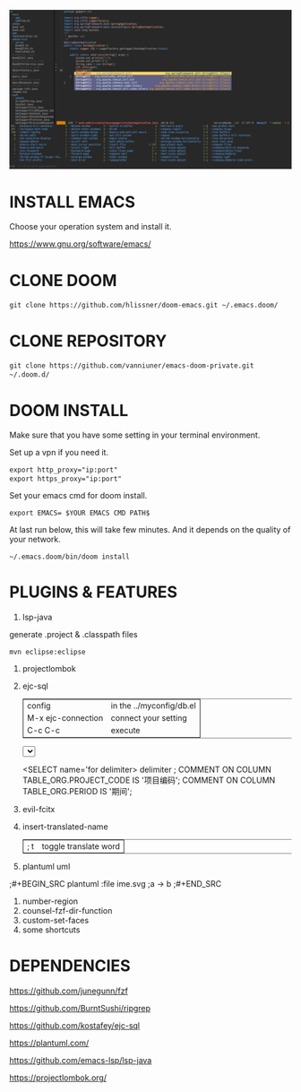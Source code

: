 ![img](tui-cut.png)


# INSTALL EMACS

Choose your operation system and install it.

<https://www.gnu.org/software/emacs/>


# CLONE DOOM

    git clone https://github.com/hlissner/doom-emacs.git ~/.emacs.doom/


# CLONE REPOSITORY

    git clone https://github.com/vanniuner/emacs-doom-private.git ~/.doom.d/


# DOOM INSTALL

Make sure that you have some setting in your terminal environment.

Set up a vpn if you need it.

    export http_proxy="ip:port"
    export https_proxy="ip:port"

Set your emacs cmd for doom install.

    export EMACS= $YOUR EMACS CMD PATH$

At last run below, this will take few minutes. And it depends on the quality of your network.

    ~/.emacs.doom/bin/doom install


# PLUGINS & FEATURES

1.  lsp-java

generate .project & .classpath files

    mvn eclipse:eclipse

1.  projectlombok
2.  ejc-sql
    
    <table border="2" cellspacing="0" cellpadding="6" rules="groups" frame="hsides">
    
    
    <colgroup>
    <col  class="org-left" />
    
    <col  class="org-left" />
    </colgroup>
    <tbody>
    <tr>
    <td class="org-left">config</td>
    <td class="org-left">in the ../myconfig/db.el</td>
    </tr>
    
    
    <tr>
    <td class="org-left">M-x   ejc-connection</td>
    <td class="org-left">connect your setting</td>
    </tr>
    
    
    <tr>
    <td class="org-left">C-c  C-c</td>
    <td class="org-left">execute</td>
    </tr>
    </tbody>
    </table>

    <?xml version="1.0" encoding="utf-8"?>
    <SELECT name='for org'>
    SELECT * FROM TABLE_ORG
    </SELECT>
    
    <SELECT name='for delimiter>
    delimiter ;
    COMMENT ON COLUMN TABLE_ORG.PROJECT_CODE IS '项目编码';
    COMMENT ON COLUMN TABLE_ORG.PERIOD IS '期间';
    </SELECT>

1.  evil-fcitx

2.  insert-translated-name
    
    <table border="2" cellspacing="0" cellpadding="6" rules="groups" frame="hsides">
    
    
    <colgroup>
    <col  class="org-left" />
    
    <col  class="org-left" />
    </colgroup>
    <tbody>
    <tr>
    <td class="org-left">; t</td>
    <td class="org-left">toggle translate word</td>
    </tr>
    </tbody>
    </table>
3.  plantuml uml

;#+BEGIN\_SRC plantuml :file ime.svg
;a -> b
;#+END\_SRC

1.  number-region
2.  counsel-fzf-dir-function
3.  custom-set-faces
4.  some shortcuts


# DEPENDENCIES

<https://github.com/junegunn/fzf>

<https://github.com/BurntSushi/ripgrep>

<https://github.com/kostafey/ejc-sql>

<https://plantuml.com/>

<https://github.com/emacs-lsp/lsp-java>

<https://projectlombok.org/>

